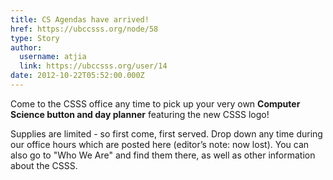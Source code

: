 ```yaml
---
title: CS Agendas have arrived! 
href: https://ubccsss.org/node/58
type: Story
author:
  username: atjia
  link: https://ubccsss.org/user/14
date: 2012-10-22T05:52:00.000Z
---
```


<div class="field field-name-body field-type-text-with-summary field-label-hidden"><div class="field-items"><div class="field-item even"><p>Come to the CSSS office any time to pick up your very own <strong>Computer Science button and day planner</strong> featuring the new CSSS logo!</p>
<p>Supplies are limited - so first come, first served.  Drop down any time during our office hours which are posted here (editor&#x2019;s note: now lost).  You can also go to &quot;Who We Are&quot; and find them there, as well as other information about the CSSS.</p>
</div></div></div>    <footer>
          </footer>